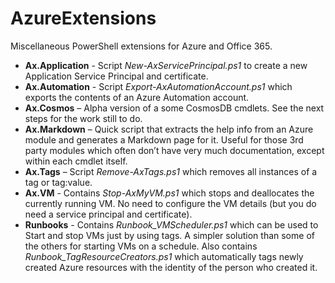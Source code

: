 # AzureExtensions
Miscellaneous PowerShell extensions for Azure and Office 365.

* **Ax.Application** - Script *New-AxServicePrincipal.ps1* to create a new Application Service Principal and certificate.
* **Ax.Automation** - Script *Export-AxAutomationAccount.ps1* which exports the contents of an Azure Automation account.
* **Ax.Cosmos** – Alpha version of a some CosmosDB cmdlets.  See the next steps for the work still to do.
* **Ax.Markdown** – Quick script that extracts the help info from an Azure module and generates a Markdown page for it. Useful for those 3rd party modules which often don’t have very much documentation, except within each cmdlet itself.
* **Ax.Tags** – Script *Remove-AxTags.ps1* which removes all instances of a tag or tag:value.
* **Ax.VM** - Contains *Stop-AxMyVM.ps1* which stops and deallocates the currently running VM. No need to configure the VM details (but you do need a service principal and certificate).
* **Runbooks** - Contains *Runbook_VMScheduler.ps1* which can be used to Start and stop VMs just by using tags. A simpler solution than some of the others for starting VMs on a schedule. Also contains *Runbook_TagResourceCreators.ps1* which automatically tags newly created Azure resources with the identity of the person who created it.

